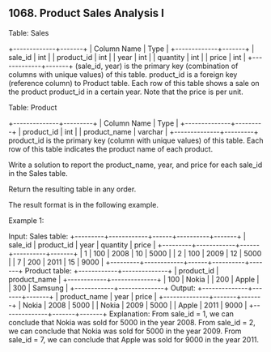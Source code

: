 ## 1068. Product Sales Analysis I

Table: Sales

+-------------+-------+
| Column Name | Type  |
+-------------+-------+
| sale_id     | int   |
| product_id  | int   |
| year        | int   |
| quantity    | int   |
| price       | int   |
+-------------+-------+
(sale_id, year) is the primary key (combination of columns with unique values) of this table.
product_id is a foreign key (reference column) to Product table.
Each row of this table shows a sale on the product product_id in a certain year.
Note that the price is per unit.
 

Table: Product

+--------------+---------+
| Column Name  | Type    |
+--------------+---------+
| product_id   | int     |
| product_name | varchar |
+--------------+---------+
product_id is the primary key (column with unique values) of this table.
Each row of this table indicates the product name of each product.
 

Write a solution to report the product_name, year, and price for each sale_id in the Sales table.

Return the resulting table in any order.

The result format is in the following example.

 

Example 1:

Input: 
Sales table:
+---------+------------+------+----------+-------+
| sale_id | product_id | year | quantity | price |
+---------+------------+------+----------+-------+ 
| 1       | 100        | 2008 | 10       | 5000  |
| 2       | 100        | 2009 | 12       | 5000  |
| 7       | 200        | 2011 | 15       | 9000  |
+---------+------------+------+----------+-------+
Product table:
+------------+--------------+
| product_id | product_name |
+------------+--------------+
| 100        | Nokia        |
| 200        | Apple        |
| 300        | Samsung      |
+------------+--------------+
Output: 
+--------------+-------+-------+
| product_name | year  | price |
+--------------+-------+-------+
| Nokia        | 2008  | 5000  |
| Nokia        | 2009  | 5000  |
| Apple        | 2011  | 9000  |
+--------------+-------+-------+
Explanation: 
From sale_id = 1, we can conclude that Nokia was sold for 5000 in the year 2008.
From sale_id = 2, we can conclude that Nokia was sold for 5000 in the year 2009.
From sale_id = 7, we can conclude that Apple was sold for 9000 in the year 2011.